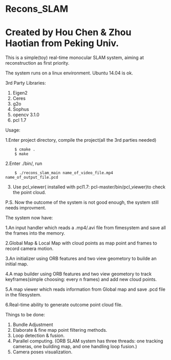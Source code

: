 # Recons_SLAM
# Created by Hou Chen & Zhou Haotian from Peking Univ.

This is a simple(toy) real-time monocular SLAM system,
aiming at reconstruction as first priority.

The system runs on a linux environment. Ubuntu 14.04 is ok.

3rd Party Libraries:
1. Eigen2
2. Ceres
3. g2o
4. Sophus
5. opencv 3.1.0
6. pcl 1.7

Usage:

1.Enter project directory, compile the project(all the 3rd parties needed)

        $ cmake .
        $ make
2.Enter ./bin/, run 

        $ ./recons_slam_main name_of_video_file.mp4 name_of_output_file.pcd

3. Use pcl_viewer( installed with pcl1.7: pcl-master/bin/pcl_viewer)to check the point cloud. 

P.S. Now the outcome of the system is not good enough, the system still needs improvment.

The system now have:

1.An input handler which reads a .mp4/.avi file from fimesystem and save all the frames into the memory.

2.Global Map & Local Map with cloud points as map point and frames to record camera motion.

3.An initializer using ORB features and two view geometory to builde an initial map.

4.A map builder using ORB features and two view geometory to track keyframes(simple choosing: every n frames) and add new cloud points.

5.A map viewer which reads information from Global map and save .pcd file in the filesystem.

6.Real-time ability to generate outcome point cloud file.


Things to be done:
1. Bundle Adjustment
2. Elaborate & fine map point filtering methods.
3. Loop detection & fusion.
4. Parallel computing.
  (ORB SLAM system has three threads:
  one tracking cameras, 
  one building map, 
  and one handling loop fusion.) 
5. Camera poses visualization.
